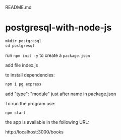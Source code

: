 README.md

# postgresql-with-node-js

```javascript
mkdir postgresql
cd postgresql
```

run `npm init -y` to create a `package.json`

add file index.js

to install dependencies:

```javascript
npm i pg express 
```

add "type": "module" just after name in package.json

To run the program use:

`npm start`

the app is available in the following URL:

http://localhost:3000/books 

